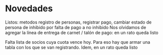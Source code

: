 # Novedades 

Listos: metodos registro de personas, registrar pago, cambiar estado de persona de inhibido por falta de pago a no inhibido
Nos olvidamos de agregar la línea de entrega de carnet / talón de pago: en un rato queda listo

Falta lista de socios cuya cuota vence hoy. 
Para eso hay que armar una tabla con los que se van registrando. Idem, en un rato queda listo
